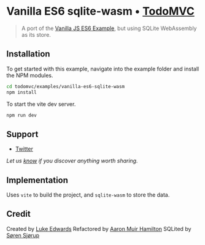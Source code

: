 # Vanilla ES6 sqlite-wasm • [TodoMVC](http://todomvc.com)

> A port of the [Vanilla JS ES6 Example](https://todomvc.com/examples/vanilla-es6/), but using SQLite WebAssembly as its store.

## Installation

To get started with this example, navigate into the example folder and install the NPM modules.
```bash
cd todomvc/examples/vanilla-es6-sqlite-wasm
npm install
```

To start the vite dev server.
```bash
npm run dev
```

## Support

- [Twitter](http://twitter.com/lukeed05)

*Let us [know](https://github.com/tastejs/todomvc/issues) if you discover anything worth sharing.*


## Implementation

Uses `vite` to build the project, and `sqlite-wasm` to store the data.

## Credit

Created by [Luke Edwards](http://www.lukeed.com)
Refactored by [Aaron Muir Hamilton](https://github.com/xorgy)
SQLited by [Søren Sjørup](https://zoren.dk/)
